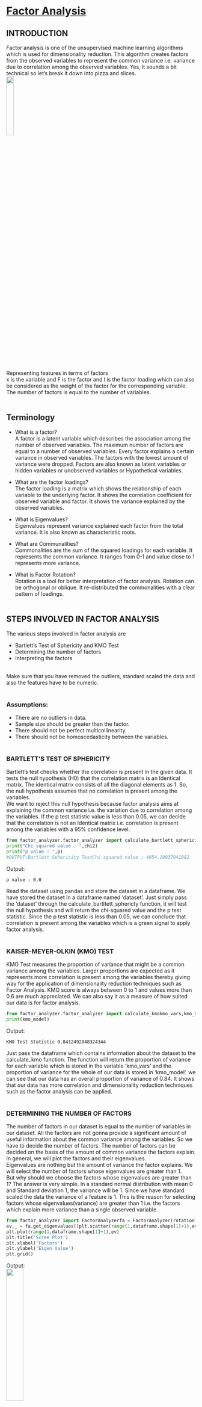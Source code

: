 # **<ins>Factor Analysis</ins>**

## **INTRODUCTION**
Factor analysis is one of the unsupervised machine learning algorithms which is used for dimensionality reduction. This algorithm creates factors from the observed variables to represent the common variance i.e. variance due to correlation among the observed variables. Yes, it sounds a bit technical so let’s break it down into pizza and slices.
<br><img src='https://miro.medium.com/max/293/1*dlZRhuOKXeBMXvpQer8sSA.png' style='width:20%'><br>
Representing features in terms of factors
<br>
x is the variable and F is the factor and l is the factor loading which can also be considered as the weight of the factor for the corresponding variable. The number of factors is equal to the number of variables.
<br><br>

## **Terminology**

- What is a factor?<br>
    A factor is a latent variable which describes the association among the number of observed variables. The maximum number of factors are equal to a number of observed variables. Every factor explains a certain variance in observed variables. The factors with the lowest amount of variance were dropped. Factors are also known as latent variables or hidden variables or unobserved variables or Hypothetical variables.

- What are the factor loadings?<br>
    The factor loading is a matrix which shows the relationship of each variable to the underlying factor. It shows the correlation coefficient for observed variable and factor. It shows the variance explained by the observed variables.

- What is Eigenvalues?<br>
    Eigenvalues represent variance explained each factor from the total variance. It is also known as characteristic roots.

- What are Communalities?<br>
    Commonalities are the sum of the squared loadings for each variable. It represents the common variance. It ranges from 0-1 and value close to 1 represents more variance.

- What is Factor Rotation?<br>
    Rotation is a tool for better interpretation of factor analysis. Rotation can be orthogonal or oblique. It re-distributed the commonalities with a clear pattern of loadings.
<br><br>

## **STEPS INVOLVED IN FACTOR ANALYSIS**
The various steps involved in factor analysis are
- Bartlett’s Test of Sphericity and KMO Test
- Determining the number of factors
- Interpreting the factors
<br>
Make sure that you have removed the outliers, standard scaled the data and also the features have to be numeric.
<br><br>

### **Assumptions:**
- There are no outliers in data.
- Sample size should be greater than the factor.
- There should not be perfect multicollinearity.
- There should not be homoscedasticity between the variables.
<br><br>

### **BARTLETT’S TEST OF SPHERICITY**
Bartlett’s test checks whether the correlation is present in the given data. It tests the null hypothesis (H0) that the correlation matrix is an Identical matrix. The identical matrix consists of all the diagonal elements as 1. So, the null hypothesis assumes that no correlation is present among the variables.
<br>
We want to reject this null hypothesis because factor analysis aims at explaining the common variance i.e. the variation due to correlation among the variables. If the p test statistic value is less than 0.05, we can decide that the correlation is not an Identical matrix i.e. correlation is present among the variables with a 95% confidence level.
```python
from factor_analyzer.factor_analyzer import calculate_bartlett_sphericitychi2,p = calculate_bartlett_sphericity(dataframe)
print("Chi squared value : ",chi2)
print("p value : ",p)
#OUTPUT:Bartlett Sphericity TestChi squared value : 4054.19037041082
```
Output:
```
p value : 0.0
```
Read the dataset using pandas and store the dataset in a dataframe. We have stored the dataset in a dataframe named ‘dataset’. Just simply pass the ‘dataset’ through the calculate_bartltett_sphericty function, it will test the null hypothesis and will return the chi-squared value and the p test statistic. Since the p test statistic is less than 0.05, we can conclude that correlation is present among the variables which is a green signal to apply factor analysis.
<br><br>

### **KAISER-MEYER-OLKIN (KMO) TEST**
KMO Test measures the proportion of variance that might be a common variance among the variables. Larger proportions are expected as it represents more correlation is present among the variables thereby giving way for the application of dimensionality reduction techniques such as Factor Analysis. KMO score is always between 0 to 1 and values more than 0.6 are much appreciated. We can also say it as a measure of how suited our data is for factor analysis.
```python
from factor_analyzer.factor_analyzer import calculate_kmokmo_vars,kmo_model = calculate_kmo(dataset)
print(kmo_model)
```
Output:
```
KMO Test Statistic 0.8412492848324344
```
Just pass the dataframe which contains information about the dataset to the calculate_kmo function. The function will return the proportion of variance for each variable which is stored in the variable ‘kmo_vars’ and the proportion of variance for the whole of our data is stored in ‘kmo_model’. we can see that our data has an overall proportion of variance of 0.84. It shows that our data has more correlation and dimensionality reduction techniques such as the factor analysis can be applied.
<br><br>

### **DETERMINING THE NUMBER OF FACTORS**
The number of factors in our dataset is equal to the number of variables in our dataset. All the factors are not gonna provide a significant amount of useful information about the common variance among the variables. So we have to decide the number of factors. The number of factors can be decided on the basis of the amount of common variance the factors explain. In general, we will plot the factors and their eigenvalues.
<br>
Eigenvalues are nothing but the amount of variance the factor explains. We will select the number of factors whose eigenvalues are greater than 1.
<br>
But why should we choose the factors whose eigenvalues are greater than 1? The answer is very simple. In a standard normal distribution with mean 0 and Standard deviation 1, the variance will be 1. Since we have standard scaled the data the variance of a feature is 1. This is the reason for selecting factors whose eigenvalues(variance) are greater than 1 i.e. the factors which explain more variance than a single observed variable.
```python
from factor_analyzer import FactorAnalyzerfa = FactorAnalyzer(rotation = None,impute = "drop",n_factors=dataframe.shape[1])fa.fit(dataframe)
ev,_ = fa.get_eigenvalues()plt.scatter(range(1,dataframe.shape[1]+1),ev)
plt.plot(range(1,dataframe.shape[1]+1),ev)
plt.title('Scree Plot')
plt.xlabel('Factors')
plt.ylabel('Eigen Value')
plt.grid()
```
Output:
<br><img src='https://miro.medium.com/max/395/1*981ioYA_KuVocqtlCPXt4A.png' style='width:30%'><br>
The eigenvalues function will return the original eigenvalues and the common factor eigenvalues. Now, we are going to consider only the original eigenvalues. From the graph, we can see that the eigenvalues drop below 1 from the 7th factor. So, the optimal number of factors is 6.
<br><br>

### **INTERPRETING THE FACTORS**
Create an optimal number of factors i.e. 6 in our case. Then, we have to interpret the factors by making use of loadings, variance, and commonalities.
<br>

#### **LOADINGS**
```python
fa = FactorAnalyzer(n_factors=6,rotation='varimax')
fa.fit(dataset)
print(pd.DataFrame(fa.loadings_,index=dataframe.columns))
```
Output:
<br><img src='https://miro.medium.com/max/546/1*_u8YHRVPWR84fqecah1LiA.png' style='width:30%'><br>
Loadings indicate how much a factor explains a variable. The loading score will range from -1 to 1.Values close to -1 or 1 indicate that the factor has an influence on these variables. Values close to 0 indicates that the factor has a lower influencer on the variable.
<br>

#### **VARIANCE**
The amount of variance explained by each factor can be found out using the ‘get_factor_variance’ function.
```python
print(pd.DataFrame(fa.get_factor_variance(),index=['Variance','Proportional Var','Cumulative Var']))
```
Output:
<br><img src='https://miro.medium.com/max/624/1*yJm52ud1QL3H4CwALRLEgQ.png' style='width:30%'><br>
The first row represents the variance explained by each factor. Proportional variance is the variance explained by a factor out of the total variance. Cumulative variance is nothing but the cumulative sum of proportional variances of each factor. In our case, the 6 factors together are able to explain 55.3% of the total variance.
<br>

#### **COMMUNALITIES**
Communality is the proportion of each variable’s variance that can be explained by the factors. Rotations don’t have any influence over the communality of the variables.
```python
print(pd.DataFrame(fa.get_communalities(),index=dataframe.columns,columns=['Communalities']))
```
Output:
<br><img src='https://miro.medium.com/max/452/1*mxPe6Jf9M5J1xPZA6_nY0w.png' style='width:30%'><br>
The proportion of each variable’s variance that is explained by the factors can be inferred from the above. For example, we could consider the variable ‘talkatv’ about 62.9% of its variance is explained by all the factors together.
<br><br>

## **Factor Analysis Vs. Principle Component Analysis**
- PCA components explain the maximum amount of variance while factor analysis explains the covariance in data.
- PCA components are fully orthogonal to each other whereas factor analysis does not require factors to be orthogonal.
- PCA components are uninterpretable. In FA, underlying factors are labelable and interpretable.
- PCA is a kind of dimensionality reduction method whereas factor analysis is the latent variable method.
<br><br>

## **Pros and Cons of Factor Analysis**
Factor analysis explores large dataset and finds interlinked associations. It reduces the observed variables into a few unobserved variables or identifies the groups of inter-related variables, which help the market researchers to compress the market situations and find the hidden relationship among consumer taste, preference, and cultural influence. Also, It helps in improve questionnaire in for future surveys. Factors make for more natural data interpretation.
<br>
Results of factor analysis are controversial. Its interpretations can be debatable because more than one interpretation can be made of the same data factors. After factor identification and naming of factors requires domain knowledge.
<br><br>

## **Conclusion**
Factor Analysis brings in simplicity after reducing variables. Factor Analysis, including Principal Component Analysis, is also often used along with segmentation studies. In this post, we understood about the factor analysis method, and the assumptions made before working on the method. We also saw different kinds of factor analysis, and how they can be performed on different platforms.
<br><br>

### ***View the complete [ipynb](factor_analysis.ipynb) file***
### ***Contribution by : Abhinav Mathur***




